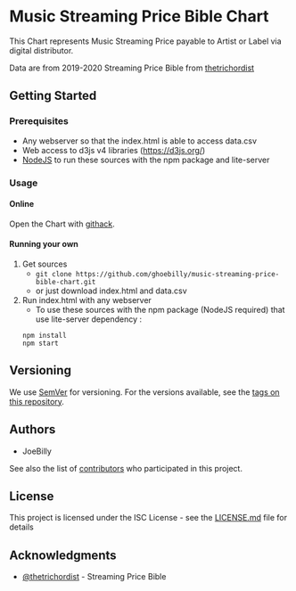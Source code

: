 # Music Streaming Price Bible Chart

This Chart represents Music Streaming Price payable to Artist or Label via digital distributor.

Data are from 2019-2020 Streaming Price Bible from [thetrichordist](https://thetrichordist.com/2020/03/05/2019-2020-streaming-price-bible-youtube-is-still-the-1-problem-to-solve/)

## Getting Started

### Prerequisites

* Any webserver so that the index.html is able to access data.csv
* Web access to d3js v4 libraries (https://d3js.org/)
* [NodeJS](https://nodejs.org/en/download/) to run these sources with the npm package and lite-server

### Usage

#### Online

Open the Chart with [githack](https://rawcdn.githack.com/ghoebilly/music-streaming-price-bible-chart/main/index.html).

#### Running your own

1. Get sources
	* ` git clone https://github.com/ghoebilly/music-streaming-price-bible-chart.git `
    * or just download index.html and data.csv
2. Run index.html with any webserver
    * To use these sources with the npm package (NodeJS required) that use lite-server dependency :
    ```
    npm install
    npm start
    ```

## Versioning

We use [SemVer](http://semver.org/) for versioning. For the versions available, see the [tags on this repository](https://github.com/ghoebilly//music-streaming-price-bible-chart/tags).

## Authors

* JoeBilly

See also the list of [contributors](https://github.com/ghoebilly/music-streaming-price-bible-chart/contributors)  who participated in this project.

## License

This project is licensed under the ISC License - see the [LICENSE.md](LICENSE.md) file for details

## Acknowledgments

* [@thetrichordist](https://thetrichordist.com) - Streaming Price Bible
